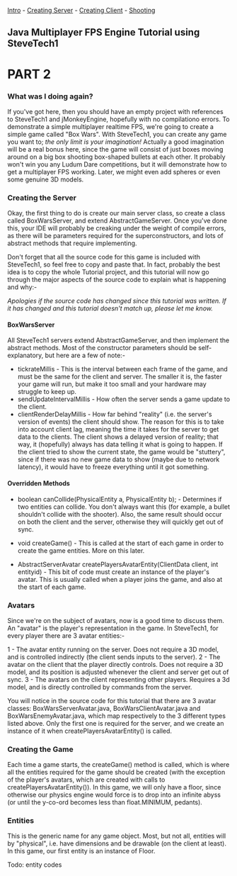 [Intro](tutorial1_intro.md) - [Creating Server](tutorial2_server.md) - [Creating Client](tutorial3_client.md) - [Shooting](tutorial4_shooting.md)

## Java Multiplayer FPS Engine Tutorial using SteveTech1

# PART 2

### What was I doing again?
If you've got here, then you should have an empty project with references to SteveTech1 and jMonkeyEngine, hopefully with no compilationo errors.  To demonstrate a simple multiplayer realtime FPS, we're going to create a simple game called "Box Wars".  With SteveTech1, you can create any game you want to; <i>the only limit is your imagination!</i>  Actually a good imagination will be a real bonus here, since the game will consist of just boxes moving around on a big box shooting box-shaped bullets at each other.  It probably won't win you any Ludum Dare competitions, but it will demonstrate how to get a multiplayer FPS working.  Later, we might even add spheres or even some genuine 3D models.


### Creating the Server
Okay, the first thing to do is create our main server class, so create a class called BoxWarsServer, and extend AbstractGameServer.  Once you've done this, your IDE will probably be creaking under the weight of compile errors, as there will be parameters required for the superconstructors, and lots of abstract methods that require implementing.

Don't forget that all the source code for this game is included with SteveTech1, so feel free to copy and paste that.  In fact, probably the best idea is to copy the whole Tutorial project, and this tutorial will now go through the major aspects of the source code to explain what is happening and why:-

<i>Apologies if the source code has changed since this tutorial was written.  If it has changed and this tutorial doesn't match up, please let me know.</i>


#### BoxWarsServer
All SteveTech1 servers extend AbstractGameServer, and then implement the abstract methods.  Most of the constructor parameters should be self-explanatory, but here are a few of note:-

* tickrateMillis - This is the interval between each frame of the game, and must be the same for the client and server.  The smaller it is, the faster your game will run, but make it too small and your hardware may struggle to keep up.
* sendUpdateIntervalMillis - How often the server sends a game update to the client.
* clientRenderDelayMillis - How far behind "reality" (i.e. the server's version of events) the client should show.  The reason for this is to take into account client lag, meaning the time it takes for the server to get data to the clients.  The client shows a delayed version of reality; that way, it (hopefully) always has data telling it what is going to happen.  If the client tried to show the current state, the game would be "stuttery", since if there was no new game data to show (maybe due to network latency), it would have to freeze everything until it got something.

#### Overridden Methods
* boolean canCollide(PhysicalEntity a, PhysicalEntity b); - Determines if two entities can collide.  You don't always want this (for example, a bullet shouldn't collide with the shooter).  Also, the same result should occur on both the client and the server, otherwise they will quickly get out of sync.

* void createGame() - This is called at the start of each game in order to create the game entities.  More on this later.

* AbstractServerAvatar createPlayersAvatarEntity(ClientData client, int entityid) - This bit of code must create an instance of the player's avatar.  This is usually called when a player joins the game, and also at the start of each game.


### Avatars
Since we're on the subject of avatars, now is a good time to discuss them.  An "avatar" is the player's representation in the game.  In SteveTech1, for every player there are 3 avatar entities:-

1 - The avatar entity running on the server.  Does not require a 3D model, and is controlled indirectly (the client sends inputs to the server).
2 - The avatar on the client that the player directly controls.  Does not require a 3D model, and its position is adjusted whenever the client and server get out of sync.
3 - The avatars on the client representing other players.  Requires a 3d model, and is directly controlled by commands from the server.

You will notice in the source code for this tutorial that there are 3 avatar classes: BoxWarsServerAvatar.java, BoxWarsClientAvatar.java and BoxWarsEnemyAvatar.java, which map respectively to the 3 different types listed above.  Only the first one is required for the server, and we create an instance of it when createPlayersAvatarEntity() is called.


### Creating the Game
Each time a game starts, the createGame() method is called, which is where all the entities required for the game should be created (with the exception of the player's avatars, which are created with calls to createPlayersAvatarEntity()).  In this game, we will only have a floor, since otherwise our physics engine would force is to drop into an infinite abyss (or until the y-co-ord becomes less than float.MINIMUM, pedants).


### Entities
This is the generic name for any game object.  Most, but not all, entities will by "physical", i.e. have dimensions and be drawable (on the client at least).  In this game, our first entity is an instance of Floor.

Todo: entity codes

